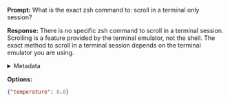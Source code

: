 **Prompt:**
What is the exact zsh command to: scroll in a terminal only session?

**Response:**
There is no specific zsh command to scroll in a terminal session. Scrolling is a feature provided by the terminal emulator, not the shell. The exact method to scroll in a terminal session depends on the terminal emulator you are using.

<details><summary>Metadata</summary>

- Duration: 1356 ms
- Datetime: 2023-08-19T15:37:12.432497
- Model: gpt-3.5-turbo-0613

</details>

**Options:**
```json
{"temperature": 0.0}
```

